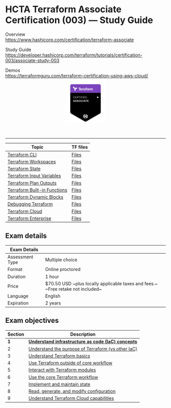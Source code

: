 # HCTA Terraform Associate Certification (003) — Study Guide

Overview  
https://www.hashicorp.com/certification/terraform-associate

Study Guide  
https://developer.hashicorp.com/terraform/tutorials/certification-003/associate-study-003

Demos  
https://terraformguru.com/terraform-certification-using-aws-cloud/

<p align="center">
  <img src="images/hcta-badge.webp" {:height="25%" width="25%"}>
</p>
<br/>

---  

**Topic**	| TF files |
--------- | -------- |
[Terraform CLI](cli/README.md)  | [Files](cli/)  |
[Terraform Workspaces](workspaces/README.md)  | [Files](workspaces/)  |
[Terraform State](state/README.md)  | [Files](state/)  |
[Terraform Input Variables](variables/README.md)  | [Files](variables/)  |
[Terraform Plan Outputs](outputs/README.md)  | [Files](outputs/) |
[Terraform Built-in Functions ](builtins/README.md)  | [Files](builtins/)  |
[Terraform Dynamic Blocks](dynamic/README.md)  | [Files](dynamic/)  |
[Debugging Terraform](debugging/README.md)  | [Files](debugging/)  |
[Terraform Cloud](tfc/README.md)  | [Files](tfc/)  |
[Terraform Enterprise](tfe/README.md)  | [Files](tfe/)  |



## Exam details

Exam Details  |   |
------------- | - |  
Assessment Type	| Multiple choice
Format	| Online proctored
Duration	| 1 hour
Price	| $70.50 USD ~plus locally applicable taxes and fees.~ ~Free retake not included~
Language	| English
Expiration |	2 years

## Exam objectives


Section | Description |
------- | ----------- |  
**1**	| [**Understand infrastructure as code (IaC) concepts**](section1)
2	| [Understand the purpose of Terraform (vs other IaC)](section2)
3	| [Understand Terraform basics](section3)
4	| [Use Terraform outside of core workflow](section4)
5	| [Interact with Terraform modules](section5)
6	| [Use the core Terraform workflow](section6)
7	| [Implement and maintain state](section7)
8	| [Read, generate, and modify configuration](section8)
9	| [Understand Terraform Cloud capabilities](section19)
